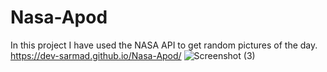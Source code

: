 # Nasa-Apod
In this project I have used the NASA API to get random pictures of the day.
https://dev-sarmad.github.io/Nasa-Apod/
![Screenshot (3)](https://user-images.githubusercontent.com/111682412/196022764-5224db07-39b1-43cd-a0c8-6f1275283cfc.png)
